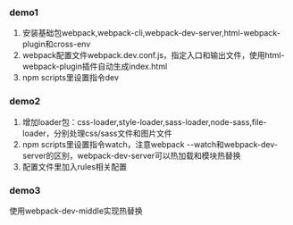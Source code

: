 ### demo1
1. 安装基础包webpack,webpack-cli,webpack-dev-server,html-webpack-plugin和cross-env
2. webpack配置文件webpack.dev.conf.js，指定入口和输出文件，使用html-webpack-plugin插件自动生成index.html
3. npm scripts里设置指令dev

### demo2
1. 增加loader包：css-loader,style-loader,sass-loader,node-sass,file-loader，分别处理css/sass文件和图片文件
2. npm scripts里设置指令watch，注意webpack --watch和webpack-dev-server的区别，webpack-dev-server可以热加载和模块热替换
3. 配置文件里加入rules相关配置

### demo3
使用webpack-dev-middle实现热替换